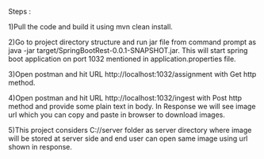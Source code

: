 Steps :

1)Pull the code and build it using mvn clean install.

2)Go to project directory structure and run jar file from command prompt as java -jar target/SpringBootRest-0.0.1-SNAPSHOT.jar. This will start spring boot application on port 1032 mentioned in application.properties file.

3)Open postman and hit URL http://localhost:1032/assignment with Get http method.

4)Open postman and hit URL http://localhost:1032/ingest with Post http method and provide some plain text in body. In Response we will see image url which you can copy and paste in browser to download images.

5)This project considers C://server folder as server directory where image will be stored at server side and end user can open same image using url shown in response.